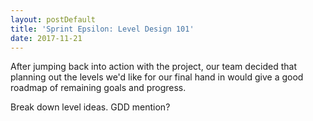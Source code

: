```yaml
---
layout: postDefault
title: 'Sprint Epsilon: Level Design 101'
date: 2017-11-21
---
```


After jumping back into action with the project, our team decided that planning out the levels we'd like for our final hand in would give a good roadmap of remaining goals and progress.

<!--excerpt-->

Break down level ideas.
GDD mention?
